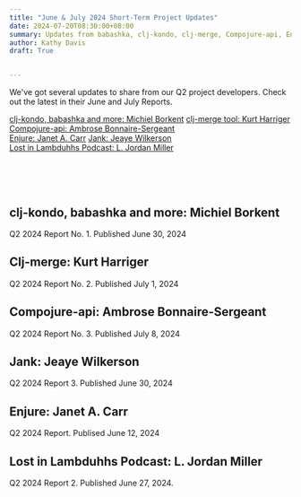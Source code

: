 ```yaml
---
title: "June & July 2024 Short-Term Project Updates"
date: 2024-07-20T08:30:00+08:00
summary: Updates from babashka, clj-kondo, clj-merge, Compojure-api, Enjure, Jank, Lost in Lambduhhs Podcast and more
author: Kathy Davis
draft: True


---
```




We've got several updates to share from our Q2 project developers. Check out the latest in their June and July Reports.

[clj-kondo, babashka and more: Michiel Borkent](#clj-kondo-babashka-and-more-michiel-borkent)
[clj-merge tool: Kurt Harriger](#clj-merge-kurt-harriger)   
[Compojure-api: Ambrose Bonnaire-Sergeant](#compojure-api-ambrose-bonnaire-sergeant)    
[Enjure: Janet A. Carr](#enjure-janet-a-carr)
[Jank: Jeaye Wilkerson](#jank-jeaye-wilkerson)   
[Lost in Lambduhhs Podcast: L. Jordan Miller](#lost-in-lambduhhs-podcast-l-jordan-miller)  

\
&nbsp;
\
&nbsp;

## clj-kondo, babashka and more: Michiel Borkent  
Q2 2024 Report No. 1. Published June 30, 2024  

## Clj-merge: Kurt Harriger  
Q2 2024 Report No. 2. Published July 1, 2024  

## Compojure-api: Ambrose Bonnaire-Sergeant  
Q2 2024 Report No. 3. Published July 8, 2024  

## Jank: Jeaye Wilkerson  
Q2 2024 Report 3. Published June 30, 2024  

## Enjure: Janet A. Carr  
Q2 2024 Report. Publised June 12, 2024  

## Lost in Lambduhhs Podcast: L. Jordan Miller  
Q2 2024 Report 2. Published June 27, 2024.  

